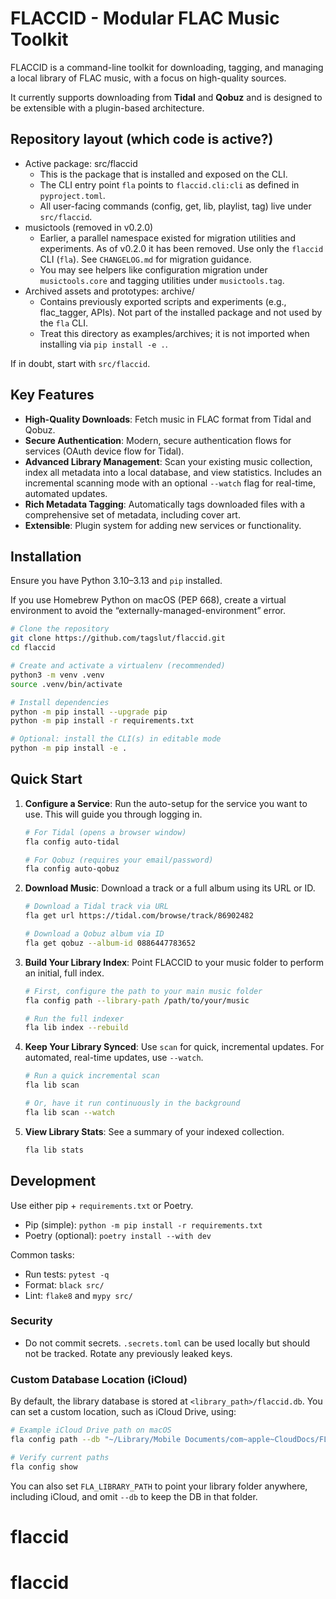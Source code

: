 # FLACCID - Modular FLAC Music Toolkit

FLACCID is a command-line toolkit for downloading, tagging, and managing a local library of FLAC music, with a focus on high-quality sources.

It currently supports downloading from **Tidal** and **Qobuz** and is designed to be extensible with a plugin-based architecture.

## Repository layout (which code is active?)

- Active package: src/flaccid
  - This is the package that is installed and exposed on the CLI.
  - The CLI entry point `fla` points to `flaccid.cli:cli` as defined in `pyproject.toml`.
  - All user-facing commands (config, get, lib, playlist, tag) live under `src/flaccid`.
- musictools (removed in v0.2.0)
  - Earlier, a parallel namespace existed for migration utilities and experiments.
    As of v0.2.0 it has been removed. Use only the `flaccid` CLI (`fla`). See
    `CHANGELOG.md` for migration guidance.
  - You may see helpers like configuration migration under `musictools.core` and tagging utilities under `musictools.tag`.
- Archived assets and prototypes: archive/
  - Contains previously exported scripts and experiments (e.g., flac_tagger, APIs). Not part of the installed package and not used by the `fla` CLI.
  - Treat this directory as examples/archives; it is not imported when installing via `pip install -e .`.

If in doubt, start with `src/flaccid`.

## Key Features

- **High-Quality Downloads**: Fetch music in FLAC format from Tidal and Qobuz.
- **Secure Authentication**: Modern, secure authentication flows for services (OAuth device flow for Tidal).
- **Advanced Library Management**: Scan your existing music collection, index all metadata into a local database, and view statistics. Includes an incremental scanning mode with an optional `--watch` flag for real-time, automated updates.
- **Rich Metadata Tagging**: Automatically tags downloaded files with a comprehensive set of metadata, including cover art.
- **Extensible**: Plugin system for adding new services or functionality.

## Installation

Ensure you have Python 3.10–3.13 and `pip` installed.

If you use Homebrew Python on macOS (PEP 668), create a virtual environment to
avoid the “externally-managed-environment” error.

```sh
# Clone the repository
git clone https://github.com/tagslut/flaccid.git
cd flaccid

# Create and activate a virtualenv (recommended)
python3 -m venv .venv
source .venv/bin/activate

# Install dependencies
python -m pip install --upgrade pip
python -m pip install -r requirements.txt

# Optional: install the CLI(s) in editable mode
python -m pip install -e .
```

## Quick Start

1.  **Configure a Service**: Run the auto-setup for the service you want to use. This will guide you through logging in.

    ```sh
    # For Tidal (opens a browser window)
    fla config auto-tidal

    # For Qobuz (requires your email/password)
    fla config auto-qobuz
    ```

2.  **Download Music**: Download a track or a full album using its URL or ID.

    ```sh
    # Download a Tidal track via URL
    fla get url https://tidal.com/browse/track/86902482

    # Download a Qobuz album via ID
    fla get qobuz --album-id 0886447783652
    ```

3.  **Build Your Library Index**: Point FLACCID to your music folder to perform an initial, full index.

    ```sh
    # First, configure the path to your main music folder
    fla config path --library-path /path/to/your/music

    # Run the full indexer
    fla lib index --rebuild
    ```

4.  **Keep Your Library Synced**: Use `scan` for quick, incremental updates. For automated, real-time updates, use `--watch`.

    ```sh
    # Run a quick incremental scan
    fla lib scan

    # Or, have it run continuously in the background
    fla lib scan --watch
    ```

5.  **View Library Stats**: See a summary of your indexed collection.

    ```sh
    fla lib stats
    ```

## Development

Use either pip + `requirements.txt` or Poetry.

- Pip (simple): `python -m pip install -r requirements.txt`
- Poetry (optional): `poetry install --with dev`

Common tasks:

- Run tests: `pytest -q`
- Format: `black src/`
- Lint: `flake8` and `mypy src/`

### Security
- Do not commit secrets. `.secrets.toml` can be used locally but should not be
  tracked. Rotate any previously leaked keys.

### Custom Database Location (iCloud)
By default, the library database is stored at `<library_path>/flaccid.db`.
You can set a custom location, such as iCloud Drive, using:

```sh
# Example iCloud Drive path on macOS
fla config path --db "~/Library/Mobile Documents/com~apple~CloudDocs/FLACCID/flaccid.db"

# Verify current paths
fla config show
```

You can also set `FLA_LIBRARY_PATH` to point your library folder anywhere,
including iCloud, and omit `--db` to keep the DB in that folder.
# flaccid
# flaccid
